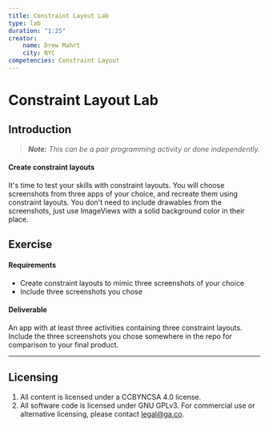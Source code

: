 ```yaml
---
title: Constraint Layout Lab
type: lab
duration: "1:25"
creator:
    name: Drew Mahrt
    city: NYC
competencies: Constraint Layout
---
```


# Constraint Layout Lab

## Introduction

> ***Note:*** _This can be a pair programming activity or done independently._

#### Create constraint layouts

It's time to test your skills with constraint layouts. You will choose screenshots from three apps of your choice, and recreate them using constraint layouts. You don't need to include drawables from the screenshots, just use ImageViews with a solid background color in their place.

## Exercise

#### Requirements

- Create constraint layouts to mimic three screenshots of your choice
- Include three screenshots you chose


#### Deliverable

An app with at least three activities containing three constraint layouts. Include the three screenshots you chose somewhere in the repo for comparison to your final product.

---

## Licensing
1. All content is licensed under a CC­BY­NC­SA 4.0 license.
2. All software code is licensed under GNU GPLv3. For commercial use or alternative licensing, please contact [legal@ga.co](mailto:legal@ga.co).

